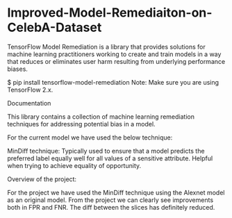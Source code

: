 # Improved-Model-Remediaiton-on-CelebA-Dataset
TensorFlow Model Remediation is a library that provides solutions for machine learning practitioners working to create and train models in a way that reduces or eliminates user harm resulting from underlying performance biases.

$ pip install tensorflow-model-remediation
Note: Make sure you are using TensorFlow 2.x.

Documentation

This library contains a collection of machine learning remediation techniques for addressing potential bias in a model.

For the current model we have used the below technique:

MinDiff technique: Typically used to ensure that a model predicts the preferred label equally well for all values of a sensitive attribute. Helpful when trying to achieve equality of opportunity.

Overview of the project:

For the project we have used the MinDiff technique using the Alexnet model as an original model. From the project we can clearly see improvements both in FPR and FNR. The diff between the slices has definitely reduced. 
